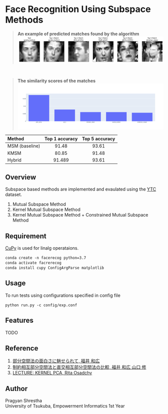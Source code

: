 # Face Recognition Using Subspace Methods

> **An example of predicted matches found by the algorithm**  
![sample imgs](imgs/sample_imgs.png)  
<br />  

> **The similarity scores of the matches**  
![scores](imgs/sample_scores.png)  

| Method | Top 1 accuracy | Top 5 accuracy |
| :--- | :---: | :---: |
| MSM (baseline) | 91.48 | 93.61 |
| KMSM | 80.85 | 91.48 |
| Hybrid | 91.489 | 93.61 |  



## Overview
Subspace based methods are implemented and evaulated using the [YTC](http://seqamlab.com/youtube-celebrities-face-tracking-and-recognition-dataset/) dataset.  
1. Mutual Subspace Method  
2. Kernel Mutual Subspace Method  
3. Kernel Mutual Subspace Method + Constrained Mutual Subspace Method  

## Requirement
[CuPy](https://github.com/cupy/cupy) is used for linalg operataions.
```
conda create -n facerecog python=3.7
conda activate facrerecog
conda install cupy ConfigArgParse matplotlib
```  
## Usage
To run tests using configurations specified in config file  
```
python run.py -c config/exp.conf
```

## Features
TODO

## Reference
1. [部分空間法の面白さに魅せられて, 福井 和広](http://www.cvlab.cs.tsukuba.ac.jp/~kfukui/papers/FellowLecture0321.pdf)  
2. [制約相互部分空間法と直交相互部分空間法の比較, 福井 和広 山口 修](http://www.cvlab.cs.tsukuba.ac.jp/~kfukui/papers/subspace2006-fukui.pdf)
3. [LECTURE: KERNEL PCA, Rita Osadchy](http://www.cs.haifa.ac.il/~rita/uml_course/lectures/KPCA.pdf)

## Author
Pragyan Shrestha  
University of Tsukuba, Empowerment Informatics 1st Year  


